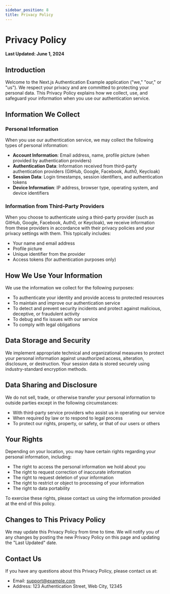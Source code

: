 ```yaml
---
sidebar_position: 8
title: Privacy Policy
---
```


# Privacy Policy

**Last Updated: June 1, 2024**

## Introduction

Welcome to the Next.js Authentication Example application ("we," "our," or "us"). We respect your privacy and are committed to protecting your personal data. This Privacy Policy explains how we collect, use, and safeguard your information when you use our authentication service.

## Information We Collect

### Personal Information

When you use our authentication service, we may collect the following types of personal information:

- **Account Information**: Email address, name, profile picture (when provided by authentication providers)
- **Authentication Data**: Information received from third-party authentication providers (GitHub, Google, Facebook, Auth0, Keycloak)
- **Session Data**: Login timestamps, session identifiers, and authentication tokens
- **Device Information**: IP address, browser type, operating system, and device identifiers

### Information from Third-Party Providers

When you choose to authenticate using a third-party provider (such as GitHub, Google, Facebook, Auth0, or Keycloak), we receive information from these providers in accordance with their privacy policies and your privacy settings with them. This typically includes:

- Your name and email address
- Profile picture
- Unique identifier from the provider
- Access tokens (for authentication purposes only)

## How We Use Your Information

We use the information we collect for the following purposes:

- To authenticate your identity and provide access to protected resources
- To maintain and improve our authentication service
- To detect and prevent security incidents and protect against malicious, deceptive, or fraudulent activity
- To debug and fix issues with our service
- To comply with legal obligations

## Data Storage and Security

We implement appropriate technical and organizational measures to protect your personal information against unauthorized access, alteration, disclosure, or destruction. Your session data is stored securely using industry-standard encryption methods.

## Data Sharing and Disclosure

We do not sell, trade, or otherwise transfer your personal information to outside parties except in the following circumstances:

- With third-party service providers who assist us in operating our service
- When required by law or to respond to legal process
- To protect our rights, property, or safety, or that of our users or others

## Your Rights

Depending on your location, you may have certain rights regarding your personal information, including:

- The right to access the personal information we hold about you
- The right to request correction of inaccurate information
- The right to request deletion of your information
- The right to restrict or object to processing of your information
- The right to data portability

To exercise these rights, please contact us using the information provided at the end of this policy.

## Changes to This Privacy Policy

We may update this Privacy Policy from time to time. We will notify you of any changes by posting the new Privacy Policy on this page and updating the "Last Updated" date.

## Contact Us

If you have any questions about this Privacy Policy, please contact us at:

- Email: support@example.com
- Address: 123 Authentication Street, Web City, 12345
